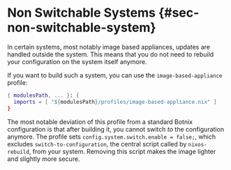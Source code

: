 # Non Switchable Systems {#sec-non-switchable-system}

In certain systems, most notably image based appliances, updates are handled
outside the system. This means that you do not need to rebuild your
configuration on the system itself anymore.

If you want to build such a system, you can use the `image-based-appliance`
profile:

```nix
{ modulesPath, ... }: {
  imports = [ "${modulesPath}/profiles/image-based-appliance.nix" ]
}
```

The most notable deviation of this profile from a standard Botnix configuration
is that after building it, you cannot switch *to* the configuration anymore.
The profile sets `config.system.switch.enable = false;`, which excludes
`switch-to-configuration`, the central script called by `nixos-rebuild`, from
your system. Removing this script makes the image lighter and slightly more
secure.
